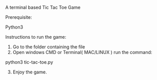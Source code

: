 A terminal based Tic Tac Toe Game

Prerequisite:

Python3

Instructions to run the game:

1. Go to the folder containing the file
2. Open windows CMD or Terminal( MAC/LINUX ) run the command:

  python3 tic-tac-toe.py
  
3. Enjoy the game.
